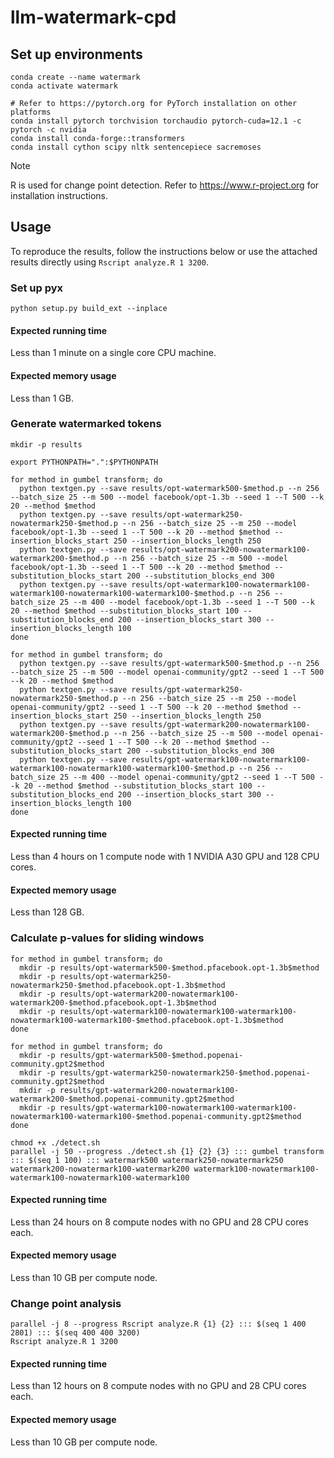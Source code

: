 # llm-watermark-cpd

## Set up environments

```shell
conda create --name watermark
conda activate watermark

# Refer to https://pytorch.org for PyTorch installation on other platforms
conda install pytorch torchvision torchaudio pytorch-cuda=12.1 -c pytorch -c nvidia
conda install conda-forge::transformers
conda install cython scipy nltk sentencepiece sacremoses
```

> [!NOTE]
> R is used for change point detection. Refer to https://www.r-project.org for
> installation instructions.

## Usage

To reproduce the results, follow the instructions below or use the attached
results directly using `Rscript analyze.R 1 3200`.

### Set up pyx

```shell
python setup.py build_ext --inplace
```

#### Expected running time

Less than 1 minute on a single core CPU machine.

#### Expected memory usage

Less than 1 GB.

### Generate watermarked tokens

```shell
mkdir -p results

export PYTHONPATH=".":$PYTHONPATH

for method in gumbel transform; do
  python textgen.py --save results/opt-watermark500-$method.p --n 256 --batch_size 25 --m 500 --model facebook/opt-1.3b --seed 1 --T 500 --k 20 --method $method
  python textgen.py --save results/opt-watermark250-nowatermark250-$method.p --n 256 --batch_size 25 --m 250 --model facebook/opt-1.3b --seed 1 --T 500 --k 20 --method $method --insertion_blocks_start 250 --insertion_blocks_length 250
  python textgen.py --save results/opt-watermark200-nowatermark100-watermark200-$method.p --n 256 --batch_size 25 --m 500 --model facebook/opt-1.3b --seed 1 --T 500 --k 20 --method $method --substitution_blocks_start 200 --substitution_blocks_end 300
  python textgen.py --save results/opt-watermark100-nowatermark100-watermark100-nowatermark100-watermark100-$method.p --n 256 --batch_size 25 --m 400 --model facebook/opt-1.3b --seed 1 --T 500 --k 20 --method $method --substitution_blocks_start 100 --substitution_blocks_end 200 --insertion_blocks_start 300 --insertion_blocks_length 100
done

for method in gumbel transform; do
  python textgen.py --save results/gpt-watermark500-$method.p --n 256 --batch_size 25 --m 500 --model openai-community/gpt2 --seed 1 --T 500 --k 20 --method $method
  python textgen.py --save results/gpt-watermark250-nowatermark250-$method.p --n 256 --batch_size 25 --m 250 --model openai-community/gpt2 --seed 1 --T 500 --k 20 --method $method --insertion_blocks_start 250 --insertion_blocks_length 250
  python textgen.py --save results/gpt-watermark200-nowatermark100-watermark200-$method.p --n 256 --batch_size 25 --m 500 --model openai-community/gpt2 --seed 1 --T 500 --k 20 --method $method --substitution_blocks_start 200 --substitution_blocks_end 300
  python textgen.py --save results/gpt-watermark100-nowatermark100-watermark100-nowatermark100-watermark100-$method.p --n 256 --batch_size 25 --m 400 --model openai-community/gpt2 --seed 1 --T 500 --k 20 --method $method --substitution_blocks_start 100 --substitution_blocks_end 200 --insertion_blocks_start 300 --insertion_blocks_length 100
done
```

#### Expected running time

Less than 4 hours on 1 compute node with 1 NVIDIA A30 GPU and 128 CPU cores.

#### Expected memory usage

Less than 128 GB.

### Calculate p-values for sliding windows

```shell
for method in gumbel transform; do
  mkdir -p results/opt-watermark500-$method.pfacebook.opt-1.3b$method
  mkdir -p results/opt-watermark250-nowatermark250-$method.pfacebook.opt-1.3b$method
  mkdir -p results/opt-watermark200-nowatermark100-watermark200-$method.pfacebook.opt-1.3b$method
  mkdir -p results/opt-watermark100-nowatermark100-watermark100-nowatermark100-watermark100-$method.pfacebook.opt-1.3b$method
done

for method in gumbel transform; do
  mkdir -p results/gpt-watermark500-$method.popenai-community.gpt2$method
  mkdir -p results/gpt-watermark250-nowatermark250-$method.popenai-community.gpt2$method
  mkdir -p results/gpt-watermark200-nowatermark100-watermark200-$method.popenai-community.gpt2$method
  mkdir -p results/gpt-watermark100-nowatermark100-watermark100-nowatermark100-watermark100-$method.popenai-community.gpt2$method
done

chmod +x ./detect.sh
parallel -j 50 --progress ./detect.sh {1} {2} {3} ::: gumbel transform ::: $(seq 1 100) ::: watermark500 watermark250-nowatermark250 watermark200-nowatermark100-watermark200 watermark100-nowatermark100-watermark100-nowatermark100-watermark100
```

#### Expected running time

Less than 24 hours on 8 compute nodes with no GPU and 28 CPU cores each.

#### Expected memory usage

Less than 10 GB per compute node.

### Change point analysis

```shell
parallel -j 8 --progress Rscript analyze.R {1} {2} ::: $(seq 1 400 2801) ::: $(seq 400 400 3200)
Rscript analyze.R 1 3200
```

#### Expected running time

Less than 12 hours on 8 compute nodes with no GPU and 28 CPU cores each.

#### Expected memory usage

Less than 10 GB per compute node.
